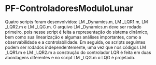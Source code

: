 # PF-ControladoresModuloLunar

Quatro scripts foram desenvolvidos: LM _Dynamics.m, LM _LQR1.m, LM _LQR2.m e LM _LQG.m. O arquivo LM _Dynamics.m deve ser rodado primeiro, pois nesse script é feita a representação do sistema dinâmico, bem como sua linearização e algumas análises importantes, como a observabilidade e a controlabilidade. Em seguida, os scripts seguintes podem ser rodados independentemente, uma vez que nos códigos LM _LQR1.m e LM _LQR2.m a construção do controlador LQR é feita em duas abordagens diferentes e no script LM _LQG.m o LQG é projetado.
